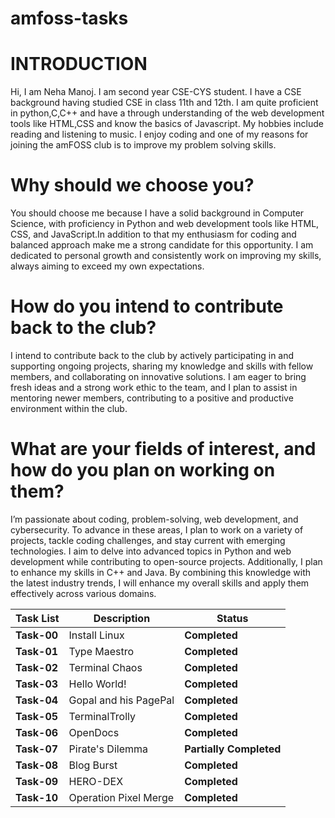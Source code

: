 # amfoss-tasks
# INTRODUCTION
Hi, I am Neha Manoj. I am second year CSE-CYS student. I have a CSE background having studied CSE in class 11th and 12th. I am quite proficient in python,C,C++ and have a through understanding of the web development tools like HTML,CSS and know the basics of Javascript. My hobbies include reading and listening to music. I enjoy coding and one of my reasons for joining the amFOSS club is to improve my problem solving skills.

# Why should we choose you?
You should choose me because I have a solid background in Computer Science, with proficiency in Python and web development tools like HTML, CSS, and JavaScript.In addition to that my enthusiasm for coding and balanced approach make me a strong candidate for this opportunity. I am dedicated to personal growth and consistently work on improving my skills, always aiming to exceed my own expectations.

# How do you intend to contribute back to the club?
I intend to contribute back to the club by actively participating in and supporting ongoing projects, sharing my knowledge and skills with fellow members, and collaborating on innovative solutions. I am eager to bring fresh ideas and a strong work ethic to the team, and I plan to assist in mentoring newer members, contributing to a positive and productive environment within the club.

# What are your fields of interest, and how do you plan on working on them?
I’m passionate about coding, problem-solving, web development, and cybersecurity. To advance in these areas, I plan to work on a variety of projects, tackle coding challenges, and stay current with emerging technologies. I aim to delve into advanced topics in Python and web development while contributing to open-source projects. Additionally, I plan to enhance my skills in C++ and Java. By combining this knowledge with the latest industry trends, I will enhance my overall skills and apply them effectively across various domains.

| Task List | Description | Status |
|---|---|---|
| **Task-00** | Install Linux | **Completed** |
| **Task-01** | Type Maestro| **Completed** |
| **Task-02** | Terminal Chaos | **Completed** |
| **Task-03** | Hello World! | **Completed** |
| **Task-04** | Gopal and his PagePal | **Completed** |
| **Task-05** | TerminalTrolly | **Completed** |
| **Task-06** | OpenDocs | **Completed** |
| **Task-07** | Pirate's Dilemma | **Partially Completed** |
| **Task-08** | Blog Burst | **Completed** |
| **Task-09** | HERO-DEX | **Completed** |
| **Task-10** | Operation Pixel Merge | **Completed** |
